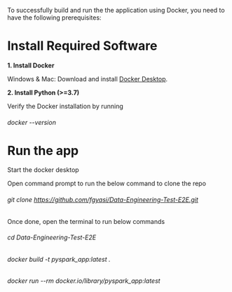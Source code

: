 To successfully build and run the the application using Docker, you need to have the following prerequisites:

# **Install Required Software**

**1. **Install Docker****

Windows & Mac: Download and install [Docker Desktop](https://www.docker.com/pricing/).

**2. **Install Python (>=3.7)****

[//]: # (**3.  Install IntelliJ IDEA**)

[//]: # (   Download and install [IntelliJ IDEA Community or Ultimate]&#40;https://www.jetbrains.com/idea/download/?section=windows&#41;.)

Verify the Docker installation by running 

###### docker --version

# **Run the app**

Start the docker desktop

Open command prompt to run the below command to clone the repo

###### git clone https://github.com/fgyasi/Data-Engineering-Test-E2E.git

Once done, open the terminal to run below commands

###### cd Data-Engineering-Test-E2E

###### docker build -t pyspark_app:latest .

###### docker run --rm docker.io/library/pyspark_app:latest 



